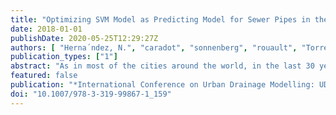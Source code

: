 ```yaml
---
title: "Optimizing SVM Model as Predicting Model for Sewer Pipes in the Two Main Cities in Colombia"
date: 2018-01-01
publishDate: 2020-05-25T12:29:27Z
authors: [ "Herna´ndez, N.", "caradot", "sonnenberg", "rouault", "Torres, A." ]
publication_types: ["1"]
abstract: "As in most of the cities around the world, in the last 30 years Latin-American ones have focused on investing in building infrastructure to provide sewer and water services to the communities. However, these infrastructures are going aging day to day. The municipalities need to extend management activities by the development of support tools such as deterioration models to face the aging problem. In the literature of sewer asset management, SVM has been a useful tool to predict and forecast the structural condition of pipes. In this work, the use of differential evolution method as optimization tool was implemented to find the optimal hyper-parameters for SVM models. The SVM models were applied in the main cities of Colombia (Bogota and Medellin) given as a result that the optimized SVM model provides less than 5% of deviation in the prediction of structural conditions in both cities."
featured: false
publication: "*International Conference on Urban Drainage Modelling: UDM 2018*"
doi: "10.1007/978-3-319-99867-1_159"
---
```


